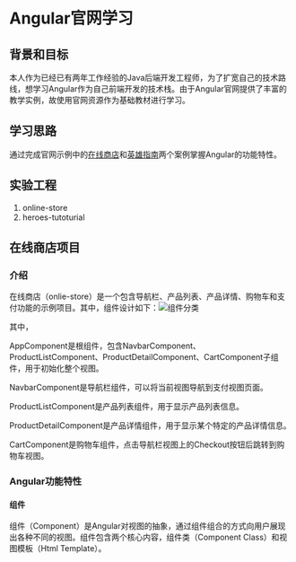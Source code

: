 # Angular官网学习

## 背景和目标

本人作为已经已有两年工作经验的Java后端开发工程师，为了扩宽自己的技术路线，想学习Angular作为自己前端开发的技术栈。由于Angular官网提供了丰富的教学实例，故使用官网资源作为基础教材进行学习。

## 学习思路

通过完成官网示例中的[在线商店](<https://angular.cn/start>)和[英雄指南](<https://angular.cn/tutorial>)两个案例掌握Angular的功能特性。

## 实验工程

1. online-store
2. heroes-tutoturial



## 在线商店项目

### 介绍

在线商店（onlie-store）是一个包含导航栏、产品列表、产品详情、购物车和支付功能的示例项目。其中，组件设计如下：![组件分类](C:\Users\tanji\tanjie\git_workspace\angular-office-study\design\online-store\组件分类.png)



其中，

AppComponent是根组件，包含NavbarComponent、ProductListComponent、ProductDetailComponent、CartComponent子组件，用于初始化整个视图。

NavbarComponent是导航栏组件，可以将当前视图导航到支付视图页面。

ProductListComponent是产品列表组件，用于显示产品列表信息。

ProductDetailComponent是产品详情组件，用于显示某个特定的产品详情信息。

CartComponent是购物车组件，点击导航栏视图上的Checkout按钮后跳转到购物车视图。

### Angular功能特性

#### 组件

组件（Component）是Angular对视图的抽象，通过组件组合的方式向用户展现出各种不同的视图。组件包含两个核心内容，组件类（Component Class）和视图模板（Html Template）。

